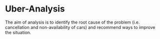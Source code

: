 # Uber-Analysis
The aim of analysis is to identify the root cause of the problem (i.e. cancellation and non-availability of cars) and recommend ways to improve the situation.
